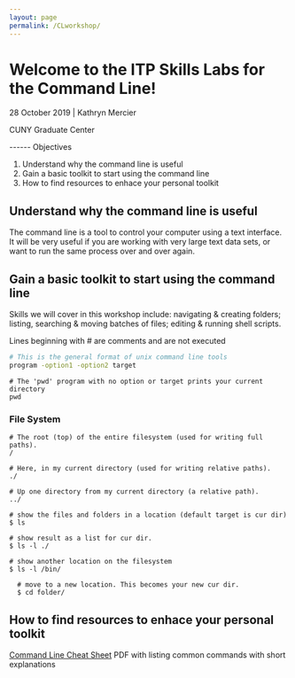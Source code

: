 ```yaml
---
layout: page
permalink: /CLworkshop/
---
```


# Welcome to the ITP Skills Labs for the Command Line!

28 October 2019 \| Kathryn Mercier

CUNY Graduate Center

------ Objectives

1. Understand why the command line is useful
2. Gain a basic toolkit to start using the command line
3. How to find resources to enhace your personal toolkit

## Understand why the command line is useful

The command line is a tool to control your computer using a text interface. It will be 
very useful if you are working with very large text data sets, or want to run the same
process over and over again. 

## Gain a basic toolkit to start using the command line

Skills we will cover in this workshop include: navigating & creating folders; 
listing, searching & moving batches of files; editing & running shell scripts. 

Lines beginning with # are comments and are not executed

```bash
# This is the general format of unix command line tools
program -option1 -option2 target
```

```
# The 'pwd' program with no option or target prints your current directory
pwd
```

### File System

```
# The root (top) of the entire filesystem (used for writing full paths).
/

# Here, in my current directory (used for writing relative paths).
./

# Up one directory from my current directory (a relative path).
../
```

```
# show the files and folders in a location (default target is cur dir)
$ ls 

# show result as a list for cur dir.
$ ls -l ./

# show another location on the filesystem
$ ls -l /bin/

  # move to a new location. This becomes your new cur dir.
  $ cd folder/
```

## How to find resources to enhace your personal toolkit

[Command Line Cheat Sheet](https://www.git-tower.com/blog/command-line-cheat-sheet/) PDF with listing common commands with short explanations


